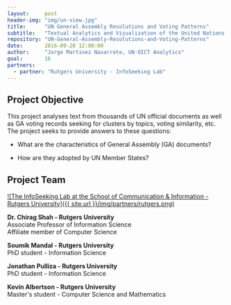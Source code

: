 ```yaml
---
layout:     post
header-img: "img/un-view.jpg"
title:      "UN General Assembly Resolutions and Voting Patterns"
subtitle:   "Textual Analytics and Visualization of the United Nations General Assembly Resolutions"
repository: "UN-General-Assembly-Resolutions-and-Voting-Patterns"
date:       2016-09-20 12:00:00
author:     "Jorge Martinez Navarrete, UN-OICT Analytics"
goal:		16
partners:   
  - partner: "Rutgers University - InfoSeeking Lab"
---
```

Project Objective
------------

This project analyses text from thousands of UN official documents as well as GA voting records seeking for clusters by topics, voting similarity, etc. The project seeks to provide answers to these questions:

- What are the characteristics of General Assembly (GA) documents?

- How are they adopted by UN Member States?



Project Team
------------

[![The InfoSeeking Lab at the School of Communication & Information - Rutgers University]({{ site.url }}/img/partners/rutgers.png)](http://www.infoseeking.org/)

**Dr. Chirag Shah - Rutgers University**  
Associate Professor of Information Science  
Affiliate member of Computer Science


**Soumik Mandal - Rutgers University**  
PhD student - Information Science


**Jonathan Pulliza - Rutgers University**  
PhD student - Information Science


**Kevin Albertson - Rutgers University**  
Master's student - Computer Science and Mathematics
